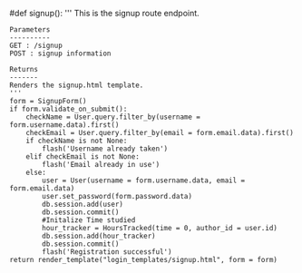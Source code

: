 #def signup():
    '''
    This is the signup route endpoint.

    Parameters
    ----------
    GET : /signup
    POST : signup information

    Returns
    -------
    Renders the signup.html template.
    '''
    form = SignupForm()
    if form.validate_on_submit():
        checkName = User.query.filter_by(username = form.username.data).first()
        checkEmail = User.query.filter_by(email = form.email.data).first()
        if checkName is not None:
            flash('Username already taken')
        elif checkEmail is not None:
            flash('Email already in use')
        else:
            user = User(username = form.username.data, email = form.email.data)
            user.set_password(form.password.data)
            db.session.add(user)
            db.session.commit()
            #Initalize Time studied
            hour_tracker = HoursTracked(time = 0, author_id = user.id)
            db.session.add(hour_tracker)
            db.session.commit()
            flash('Registration successful')
    return render_template("login_templates/signup.html", form = form)
